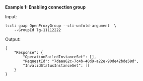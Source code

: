 **Example 1: Enabling connection group**



Input: 

```
tccli gaap OpenProxyGroup --cli-unfold-argument  \
    --GroupId lg-11112222
```

Output: 
```
{
    "Response": {
        "OperationFailedInstanceSet": [],
        "RequestId": "7daaa62c-7c4b-40d9-a22e-90de42bde58d",
        "InvalidStatusInstanceSet": []
    }
}
```

